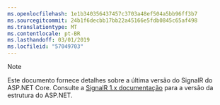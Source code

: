```yaml
---
ms.openlocfilehash: 1e1b340356437457c3703a48ef504a5bb96ff3b7
ms.sourcegitcommit: 24b1f6decbb17bb22a45166e5fdb0845c65af498
ms.translationtype: MT
ms.contentlocale: pt-BR
ms.lasthandoff: 03/01/2019
ms.locfileid: "57049703"
---
```

> [!NOTE]
> Este documento fornece detalhes sobre a última versão do SignalR do ASP.NET Core. Consulte a [SignalR 1.x documentação](/aspnet/signalr/) para a versão da estrutura do ASP.NET.
